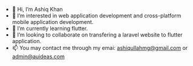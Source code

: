 - 👋 Hi, I’m Ashiq Khan
- 👀 I’m interested in web application development and cross-platform mobile application development. 
- 🌱 I’m currently learning flutter.
- 💞️ I’m looking to collaborate on transfering a laravel website to flutter application.
- 📫 You may contact me through my emai: ashiqullahmg@gmail.com or admin@auideas.com

<!---
ashiqullahmg/ashiqullahmg is a ✨ special ✨ repository because its `README.md` (this file) appears on your GitHub profile.
You can click the Preview link to take a look at your changes.
--->

